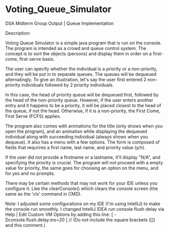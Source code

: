 # Voting_Queue_Simulator
DSA Midterm Group Output | Queue Implementation

Description: 

Voting Queue Simulator is a simple java program that is run on the console. The program is intended as 
a crowd and queue control system. The concept is to sort the objects (persons) and display them in order
on a first-come, first-serve basis. 

The user can specify whether the individual is a priority or a non-priority, and they will be put in to separate
queues. The queues will be dequeued alternatingly. To give an illustration, let's say the user first entered 2 
non-priority individuals followed by 2 priority individuals. 

In this case, the head of priority queue will be dequeued first, followed by the head of the non-priority queue. 
However, if the user enters another entry and it happens to be a priority, it will be placed closest to the head 
of the queue, if not the head. Otherwise, if it is a non-priority, the First Come, First Serve (FCFS) applies.

The program also comes with animations for the title (only shows when you open the program), and an animation while 
displaying the dequeued individual along with succeeding individual (always shows when you dequeue). It also has a 
menu with a few options. The form is composed of fields that requrires a first name, last name, and priority value (y/n).

If the user did not provide a firstname or a lastname, it'll display "N/A", and specifying the priority is crucial.
The program will not proceed with a empty value for priority, the same goes for choosing an option on the menu, and for
yes and no prompts.

There may be certain methods that may not work for your IDE unless you configure it. Like the clearConsole() which 
clears the console screen (the same as the 'cls' command in CMD).

Note: 
I adjusted some configurations on my IDE (I'm using IntelliJ) to make the console run smoothly.
I changed IntelliJ IDEA run console flush delay via Help | Edit Custom VM Options by adding this line:
[ -Dconsole.flush.delay.ms=20 ] 
// (Do not include the square brackets ([]) and this comment.)
